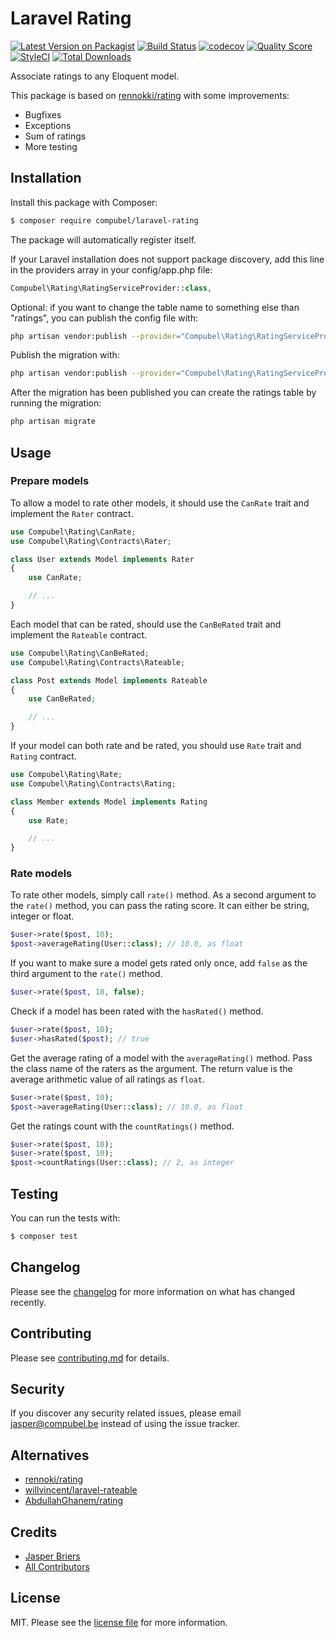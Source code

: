 # Laravel Rating

[![Latest Version on Packagist](https://img.shields.io/packagist/v/compubel/laravel-rating.svg?style=flat-square)](https://packagist.org/packages/compubel/laravel-rating)
[![Build Status](https://img.shields.io/travis/compubel/laravel-rating/master.svg?style=flat-square)](https://travis-ci.org/compubel/laravel-rating)
[![codecov](https://img.shields.io/codecov/c/github/compubel/laravel-rating.svg?style=flat-square)](https://codecov.io/gh/compubel/laravel-rating)
[![Quality Score](https://img.shields.io/scrutinizer/g/compubel/laravel-rating.svg?style=flat-square)](https://scrutinizer-ci.com/g/compubel/laravel-rating)
[![StyleCI](https://styleci.io/repos/174751442/shield)](https://styleci.io/repos/174751442)
[![Total Downloads](https://img.shields.io/packagist/dt/compubel/laravel-rating.svg?style=flat-square)](https://packagist.org/packages/compubel/laravel-rating)

Associate ratings to any Eloquent model.

This package is based on [rennokki/rating](https://github.com/rennokki/rating) with some improvements:
- Bugfixes
- Exceptions
- Sum of ratings
- More testing

## Installation

Install this package with Composer:

``` bash
$ composer require compubel/laravel-rating
```

The package will automatically register itself.

If your Laravel installation does not support package discovery, add this line in the providers array in your config/app.php file:

```php
Compubel\Rating\RatingServiceProvider::class,
```

Optional: if you want to change the table name to something else than "ratings", you can publish the config file with:

```bash
php artisan vendor:publish --provider="Compubel\Rating\RatingServiceProvider" --tag="config"
```

Publish the migration with:

```bash
php artisan vendor:publish --provider="Compubel\Rating\RatingServiceProvider" --tag="migrations"
```

After the migration has been published you can create the ratings table by running the migration:

```bash
php artisan migrate
```

## Usage

### Prepare models

To allow a model to rate other models, it should use the `CanRate` trait and implement the `Rater` contract.

```php
use Compubel\Rating\CanRate;
use Compubel\Rating\Contracts\Rater;

class User extends Model implements Rater
{
    use CanRate;

    // ...
}
```

Each model that can be rated, should use the `CanBeRated` trait and implement the `Rateable` contract.

```php
use Compubel\Rating\CanBeRated;
use Compubel\Rating\Contracts\Rateable;

class Post extends Model implements Rateable
{
    use CanBeRated;

    // ...
}
```

If your model can both rate and be rated, you should use `Rate` trait and `Rating` contract.

```php
use Compubel\Rating\Rate;
use Compubel\Rating\Contracts\Rating;

class Member extends Model implements Rating
{
    use Rate;

    // ...
}
```

### Rate models

To rate other models, simply call `rate()` method.
As a second argument to the `rate()` method, you can pass the rating score. It can either be string, integer or float.

```php
$user->rate($post, 10);
$post->averageRating(User::class); // 10.0, as float
```

If you want to make sure a model gets rated only once, add `false` as the third argument to the `rate()` method.

```php
$user->rate($post, 10, false);
```

Check if a model has been rated with the `hasRated()` method.

```php
$user->rate($post, 10);
$user->hasRated($post); // true
```

Get the average rating of a model with the `averageRating()` method.
Pass the class name of the raters as the argument.
The return value is the average arithmetic value of all ratings as `float`.

```php
$user->rate($post, 10);
$post->averageRating(User::class); // 10.0, as float
```

Get the ratings count with the `countRatings()` method.

```php
$user->rate($post, 10);
$user->rate($post, 10);
$post->countRatings(User::class); // 2, as integer
```

## Testing

You can run the tests with:

``` bash
$ composer test
```

## Changelog

Please see the [changelog](CHANGELOG.md) for more information on what has changed recently.

## Contributing

Please see [contributing.md](CONTRIBUTING.md) for details.

## Security

If you discover any security related issues, please email jasper@compubel.be instead of using the issue tracker.

## Alternatives

- [rennoki/rating](https://github.com/rennokki/rating)
- [willvincent/laravel-rateable](https://github.com/willvincent/laravel-rateable)
- [AbdullahGhanem/rating](https://github.com/AbdullahGhanem/rating)

## Credits

- [Jasper Briers](https://github.com/compubel)
- [All Contributors](../../contributors)

## License

MIT. Please see the [license file](LICENSE.md) for more information.
